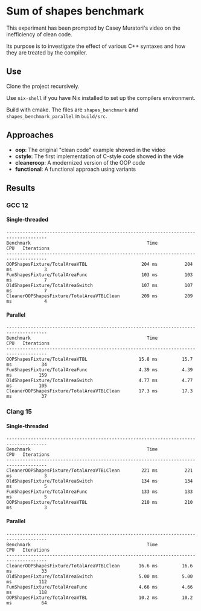 # Sum of shapes benchmark

This experiment has been prompted by Casey Muratori's video on the inefficiency of clean code.

Its purpose is to investigate the effect of various C++ syntaxes and how they are treated by the compiler.

## Use

Clone the project recursively.

Use `nix-shell` if you have Nix installed to set up the compilers environment.

Build with cmake. The files are `shapes_benchmark` and `shapes_benchmark_parallel` in `build/src`.

## Approaches

 - **oop**: The original "clean code" example showed in the video
 - **cstyle**: The first implementation of C-style code showed in the vide
 - **cleaneroop**: A modernized version of the OOP code
 - **functional**: A functional approach using variants

## Results

### GCC 12

#### Single-threaded

```text
-------------------------------------------------------------------------------------
Benchmark                                           Time             CPU   Iterations
-------------------------------------------------------------------------------------
OOPShapesFixture/TotalAreaVTBL                    204 ms          204 ms            3
FunShapesFixture/TotalAreaFunc                    103 ms          103 ms            7
OldShapesFixture/TotalAreaSwitch                  107 ms          107 ms            7
CleanerOOPShapesFixture/TotalAreaVTBLClean        209 ms          209 ms            4
```

#### Parallel

```text
-------------------------------------------------------------------------------------
Benchmark                                           Time             CPU   Iterations
-------------------------------------------------------------------------------------
OOPShapesFixture/TotalAreaVTBL                   15.8 ms         15.7 ms           34
FunShapesFixture/TotalAreaFunc                   4.39 ms         4.39 ms          159
OldShapesFixture/TotalAreaSwitch                 4.77 ms         4.77 ms          105
CleanerOOPShapesFixture/TotalAreaVTBLClean       17.3 ms         17.3 ms           37
```

### Clang 15

#### Single-threaded

```text
-------------------------------------------------------------------------------------
Benchmark                                           Time             CPU   Iterations
-------------------------------------------------------------------------------------
CleanerOOPShapesFixture/TotalAreaVTBLClean        221 ms          221 ms            3
OldShapesFixture/TotalAreaSwitch                  134 ms          134 ms            5
FunShapesFixture/TotalAreaFunc                    133 ms          133 ms            5
OOPShapesFixture/TotalAreaVTBL                    210 ms          210 ms            3
```

 #### Parallel

```text
-------------------------------------------------------------------------------------
Benchmark                                           Time             CPU   Iterations
-------------------------------------------------------------------------------------
CleanerOOPShapesFixture/TotalAreaVTBLClean       16.6 ms         16.6 ms           33
OldShapesFixture/TotalAreaSwitch                 5.00 ms         5.00 ms          112
FunShapesFixture/TotalAreaFunc                   4.66 ms         4.66 ms          118
OOPShapesFixture/TotalAreaVTBL                   10.2 ms         10.2 ms           64
```
